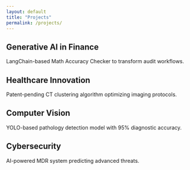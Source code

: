 ```yaml
---
layout: default
title: "Projects"
permalink: /projects/
---
```

<div class="box">
  <h2>Generative AI in Finance</h2>
  <p>LangChain-based Math Accuracy Checker to transform audit workflows.</p>
</div>

<div class="box">
  <h2>Healthcare Innovation</h2>
  <p>Patent-pending CT clustering algorithm optimizing imaging protocols.</p>
</div>

<div class="box">
  <h2>Computer Vision</h2>
  <p>YOLO-based pathology detection model with 95% diagnostic accuracy.</p>
</div>

<div class="box">
  <h2>Cybersecurity</h2>
  <p>AI-powered MDR system predicting advanced threats.</p>
</div>

